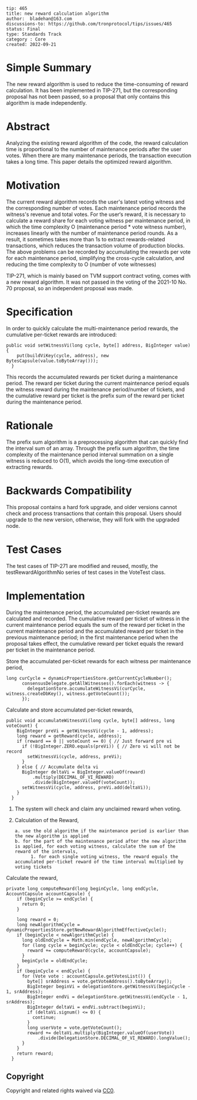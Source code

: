 ```
tip: 465
title: new reward calculation algorithm
author:  bladehan@163.com
discussions-to: https://github.com/tronprotocol/tips/issues/465
status: Final
type: Standards Track 
category : Core
created: 2022-09-21
```
# Simple Summary

The new reward algorithm is used to reduce the time-consuming of reward calculation. It has been implemented in TIP-271, but the corresponding proposal has not been passed, so a proposal that only contains this algorithm is made independently.

# Abstract

Analyzing the existing reward algorithm of the code, the reward calculation time is proportional to the number of maintenance periods after the user votes. When there are many maintenance periods, the transaction execution takes a long time. This paper details the optimized reward algorithm.

# Motivation

The current reward algorithm records the user's latest voting witness and the corresponding number of votes. Each maintenance period records the witness's revenue and total votes. For the user‘s reward, it is necessary to calculate a reward share for each voting witness per maintenance period, in which the time complexity O (maintenance period * vote witness number), increases linearly with the number of maintenance period rounds. As a result, it sometimes takes more than 1s to extract rewards-related transactions, which reduces the transaction volume of production blocks. The above problems can be recorded by accumulating the rewards per vote for each maintenance period, simplifying the cross-cycle calculation, and reducing the time complexity to O (number of vote witnesses)

TIP-271, which is mainly based on TVM support contract voting, comes with a new reward algorithm. It was not passed in the voting of the 2021-10 No. 70 proposal, so an independent proposal was made.

# Specification

In order to quickly calculate the multi-maintenance period rewards, the cumulative per-ticket rewards are introduced:

```
public void setWitnessVi(long cycle, byte[] address, BigInteger value) {
    put(buildViKey(cycle, address), new BytesCapsule(value.toByteArray()));
  }
```
This records the accumulated rewards per ticket during a maintenance period. The reward per ticket during the current maintenance period equals the witness reward during the maintenance period/number of tickets, and the cumulative reward per ticket is the prefix sum of the reward per ticket during the maintenance period.

# Rationale

The prefix sum algorithm is a preprocessing algorithm that can quickly find the interval sum of an array. Through the prefix sum algorithm, the time complexity of the maintenance period interval summation on a single witness is reduced to O(1), which avoids the long-time execution of extracting rewards.

# Backwards Compatibility

This proposal contains a hard fork upgrade, and older versions cannot check and process transactions that contain this proposal. Users should upgrade to the new version, otherwise, they will fork with the upgraded node.

# Test Cases 

The test cases of TIP-271 are modified and reused, mostly, the testRewardAlgorithmNo series of test cases in the VoteTest class.

# Implementation 

During the maintenance period, the accumulated per-ticket rewards are calculated and recorded. The cumulative reward per ticket of witness in the current maintenance period equals the sum of the reward per ticket in the current maintenance period and the accumulated reward per ticket in the previous maintenance period; in the first maintenance period when the proposal takes effect, the cumulative reward per ticket equals the reward per ticket in the maintenance period.

Store the accumulated per-ticket rewards for each witness per maintenance period,
```
long curCycle = dynamicPropertiesStore.getCurrentCycleNumber();
      consensusDelegate.getAllWitnesses().forEach(witness -> {
        delegationStore.accumulateWitnessVi(curCycle, witness.createDbKey(), witness.getVoteCount());
      });
```

Calculate and store accumulated per-ticket rewards,
```
public void accumulateWitnessVi(long cycle, byte[] address, long voteCount) {
    BigInteger preVi = getWitnessVi(cycle - 1, address);
    long reward = getReward(cycle, address);
    if (reward == 0 || voteCount == 0) { // Just forward pre vi
      if (!BigInteger.ZERO.equals(preVi)) { // Zero vi will not be record
        setWitnessVi(cycle, address, preVi);
      }
    } else { // Accumulate delta vi
      BigInteger deltaVi = BigInteger.valueOf(reward)
          .multiply(DECIMAL_OF_VI_REWARD)
          .divide(BigInteger.valueOf(voteCount));
      setWitnessVi(cycle, address, preVi.add(deltaVi));
    }
  }      
```

1. The system will check and claim any unclaimed reward when voting.
2. Calculation of the Reward,

       a. use the old algorithm if the maintenance period is earlier than the new algorithm is applied
       b. for the part of the maintenance period after the new algorithm is applied, for each voting witness, calculate the sum of the reward of the intervals,
             1. for each single voting witness, the reward equals the accumulated per-ticket reward of the time interval multiplied by voting tickets

Calculate the reward,

```
private long computeReward(long beginCycle, long endCycle, AccountCapsule accountCapsule) {
    if (beginCycle >= endCycle) {
      return 0;
    }

    long reward = 0;
    long newAlgorithmCycle = dynamicPropertiesStore.getNewRewardAlgorithmEffectiveCycle();
    if (beginCycle < newAlgorithmCycle) {
      long oldEndCycle = Math.min(endCycle, newAlgorithmCycle);
      for (long cycle = beginCycle; cycle < oldEndCycle; cycle++) {
        reward += computeReward(cycle, accountCapsule);
      }
      beginCycle = oldEndCycle;
    }
    if (beginCycle < endCycle) {
      for (Vote vote : accountCapsule.getVotesList()) {
        byte[] srAddress = vote.getVoteAddress().toByteArray();
        BigInteger beginVi = delegationStore.getWitnessVi(beginCycle - 1, srAddress);
        BigInteger endVi = delegationStore.getWitnessVi(endCycle - 1, srAddress);
        BigInteger deltaVi = endVi.subtract(beginVi);
        if (deltaVi.signum() <= 0) {
          continue;
        }
        long userVote = vote.getVoteCount();
        reward += deltaVi.multiply(BigInteger.valueOf(userVote))
            .divide(DelegationStore.DECIMAL_OF_VI_REWARD).longValue();
      }
    }
    return reward;
  }
```


## Copyright

Copyright and related rights waived via [CC0](LICENSE.md).
